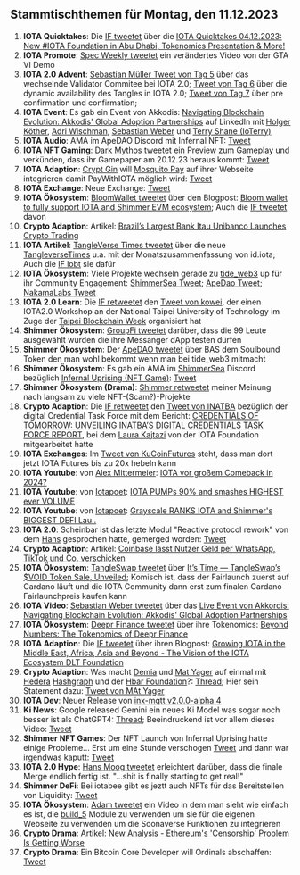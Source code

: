 ## Stammtischthemen für Montag, den 11.12.2023

1. **IOTA Quicktakes**: Die [IF tweetet](https://x.com/iota/status/1731644984686674192?s=20) über die [IOTA Quicktakes 04.12.2023: New #IOTA Foundation in Abu Dhabi, Tokenomics Presentation & More!](https://www.youtube.com/watch?v=GHQi8NjW6Tk)
2. **IOTA Promote**: [Spec Weekly tweetet](https://x.com/SpecWeekly/status/1731966158461649093?s=20) ein verändertes Video von der GTA VI Demo
3. **IOTA 2.0 Advent**: [Sebastian Müller Tweet von Tag 5](https://x.com/NaitsabesMue/status/1731957795254141295?s=20) über das wechselnde Validator Commitee bei IOTA 2.0; [Tweet von Tag 6](https://x.com/NaitsabesMue/status/1732297600911495556?s=20) über die dynamic availability des Tangles in IOTA 2.0; [Tweet von Tag 7](https://x.com/NaitsabesMue/status/1732672988762263969?s=20) über pre confirmation und confirmation;
4. **IOTA Event**: Es gab ein Event von Akkodis: [Navigating Blockchain Evolution: Akkodis' Global Adoption Partnerships](https://www.linkedin.com/events/7128077292056023042/about/) auf LinkedIn mit [Holger Köther](https://twitter.com/HolgerKoether), [Adri Wischman](https://www.linkedin.com/in/adri-wischmann/), [Sebastian Weber](https://www.linkedin.com/in/sebastian-weber-a7ba00179/) und [Terry Shane (IoTerry)](https://twitter.com/io_terry)
5. **IOTA Audio**: AMA im ApeDAO Discord mit Infernal NFT: [Tweet](https://x.com/InfernalNFTs/status/1731971284890767429?s=20)
6. **IOTA NFT Gaming**: [Dark Mythos tweetet](https://x.com/DarkMythosIOTA/status/1731952799661834497?s=20) ein Preview zum Gameplay und verkünden, dass ihr Gamepaper am 20.12.23 heraus kommt: [Tweet](https://x.com/DarkMythosIOTA/status/1731961614453309737?s=20)
7. **IOTA Adaption**: [Crypt Gin](https://twitter.com/Crypto_Gin21) will [Mosquito Pay](https://twitter.com/MosquitoPay) auf ihrer Webseite integrieren damit PayWithIOTA möglich wird: [Tweet](https://x.com/Crypto_Gin21/status/1731753827357884431?s=20)
8. **IOTA Exchange**: Neue Exchange: [Tweet](https://x.com/Changelly_team/status/1732005198699086290?s=20)
9. **IOTA Ökosystem**: [BloomWallet tweetet](https://x.com/bloomwalletio/status/1732057348032651567?s=20) über den Blogpost: [Bloom wallet to fully support IOTA and Shimmer EVM ecosystem](https://medium.com/bloom-wallet/bloom-wallet-to-fully-support-iota-and-shimmer-evm-ecosystem-3ca5c3aa6748); Auch die [IF tweetet](https://twitter.com/iota/status/1732059046339915984) davon
10. **Crypto Adaption**: Artikel: [Brazil’s Largest Bank Itau Unibanco Launches Crypto Trading](https://medium.com/bloom-wallet/bloom-wallet-to-fully-support-iota-and-shimmer-evm-ecosystem-3ca5c3aa6748)
11. **IOTA Artikel**: [TangleVerse Times tweetet](https://x.com/TangleverseWeb/status/1732037106212479061?s=20) über die neue [TangleverseTimes](https://www.times.tangleverse.io/iota-unchained/) u.a. mit der Monatszusammenfassung von id.iota; Auch die [IF lobt](https://twitter.com/iota/status/1732054525828026738) sie dafür
12. **IOTA Ökosystem**: Viele Projekte wechseln gerade zu [tide_web3](https://twitter.com/Tide_web3) up für ihr Community Engagement: [ShimmerSea Tweet](https://x.com/ShimmerSeaDEX/status/1731569024381628881?s=20); [ApeDao Tweet](https://x.com/iotapes/status/1731941009049723016?s=20); [NakamaLabs Tweet](https://x.com/Nakama_Labs/status/1732051152840061237?s=20)
13. **IOTA 2.0 Learn**: Die [IF retweetet](https://x.com/iota/status/1732310018739847282?s=20) den [Tweet von kowei](https://x.com/kowei1995/status/1732252052129272064?s=20), der einen IOTA2.0 Workshop an der National Taipei University of Technology im Zuge der [Taipei Blockchain Week](https://twitter.com/TaipeiWeek) organisiert hat
14. **Shimmer Ökosystem**: [GroupFi tweetet](https://x.com/groupfi_ai/status/1732246910973722731?s=20) darüber, dass die 99 Leute ausgewählt wurden die ihre Messanger dApp testen dürfen
15. **Shimmer Ökosystem**: Der [ApeDAO tweetet](https://x.com/iotapes/status/1732278441716899865?s=20) über BAS dem Soulbound Token den man wohl bekommt wenn man bei tide_web3 mitmacht
16. **Shimmer Ökosystem**: Es gab ein AMA im [ShimmerSea](https://twitter.com/ShimmerSeaDEX) Discord bezüglich [Infernal Uprising (NFT Game)](https://twitter.com/InfernalNFTs): [Tweet](https://x.com/ShimmerSeaDEX/status/1732308905877766537?s=20)
17. **Shimmer Ökosystem (Drama)**: [Shimmer retweetet](https://x.com/shimmernet/status/1732314938205507923?s=20) meiner Meinung nach langsam zu viele NFT-(Scam?)-Projekte
18. **Crypto Adaption**: Die [IF retweetet](https://x.com/iota/status/1732320146163662945?s=20) den [Tweet von INATBA]() bezüglich der digital Credential Task Force mit dem Bericht: [CREDENTIALS OF TOMORROW: UNVEILING INATBA’S DIGITAL CREDENTIALS TASK FORCE REPORT](https://inatba.org/reports/credentials-of-tomorrow-unveiling-inatbas-digital-credentials-task-force-report/), bei dem [Laura Kajtazi](https://twitter.com/LauraKajtazi1) von der IOTA Foundation mitgearbeitet hatte
19. **IOTA Exchanges**: Im [Tweet von KuCoinFutures](https://x.com/KuCoinFutures/status/1732238209021854158?s=20) steht, dass man dort jetzt IOTA Futures bis zu 20x hebeln kann
20. **IOTA Youtube**: von [Alex Mittermeier](https://twitter.com/AlexMittermeier): [IOTA vor großem Comeback in 2024?](https://www.youtube.com/embed/AV3hWCgbeZ0?autoplay=1&auto_play=true)
21. **IOTA Youtube**: von [Iotapoet](https://twitter.com/IotaPoet): [IOTA PUMPs 90% and smashes HIGHEST ever VOLUME](https://www.youtube.com/watch?v=VTvP57b3Qjo&t=7s)
22. **IOTA Youtube**: von [Iotapoet](https://twitter.com/IotaPoet): [Grayscale RANKS IOTA and Shimmer's BIGGEST DEFI Lau..](https://www.youtube.com/embed/XIDeQ1nk1aw?autoplay=1&auto_play=true)
23. **IOTA 2.0**: Scheinbar ist das letzte Modul "Reactive protocol rework" von dem [Hans](https://twitter.com/hus_qy) gesprochen hatte, gemerged worden: [Tweet](https://x.com/GM__INV/status/1732009558099308635?s=20)
24. **Crypto Adaption**: Artikel: [Coinbase lässt Nutzer Geld per WhatsApp, TikTok und Co. verschicken](https://www.btc-echo.de/schlagzeilen/coinbase-erlaubt-zahlungen-per-whatsapp-tiktok-und-co-175582/)
25. **IOTA Ökosystem**: [TangleSwap tweetet](https://x.com/TangleSwap/status/1732353800587944184?s=20) über [It’s Time — TangleSwap’s $VOID Token Sale, Unveiled](https://blog.tangleswap.exchange/its-time-tangleswap-s-void-token-sale-unveiled-4d86f36eaba4); Komisch ist, dass der Fairlaunch zuerst auf Cardano läuft und die IOTA Community dann erst zum finalen Cardano Fairlaunchpreis kaufen kann
26. **IOTA Video**: [Sebastian Weber tweetet](https://x.com/Sebasti65365174/status/1732371110396559678?s=20) über das [Live Event von Akkordis: Navigating Blockchain Evolution: Akkodis' Global Adoption Partnerships](https://www.linkedin.com/events/navigatingblockchainevolution-a7128077292056023042/about/)
27. **IOTA Ökosystem**: [Deepr Finance tweetet](https://x.com/DeeprFinance/status/1732385004288713116?s=20) über ihre Tokenomics: [Beyond Numbers: The Tokenomics of Deepr Finance](https://medium.com/@Deepr.Finance/beyond-numbers-the-tokenomics-of-deepr-finance-8edf71fd85e7)
28. **IOTA Adaption**: Die [IF tweetet](https://x.com/iota/status/1732399499413266645?s=20) über ihren Blogpost: [Growing IOTA in the Middle East, Africa, Asia and Beyond - The Vision of the IOTA Ecosystem DLT Foundation](https://blog.iota.org/growing-iota-in-mena-and-beyond/)
29. **Crypto Adaption**: Was macht [Demia](https://twitter.com/_Demia) und [Mat Yager](https://twitter.com/Mat_Yarger) auf einmal mit [Hedera](https://twitter.com/Hedera) [Hashgraph](https://twitter.com/hashgraph) und der [Hbar Foundation](https://twitter.com/HBAR_foundation)?: [Thread](https://x.com/HBAR_foundation/status/1732401410367455404?s=20); Hier sein Statement dazu: [Tweet von MAt Yager](https://x.com/Mat_Yarger/status/1732409747922677802?s=20)
30. **IOTA Dev**: Neuer Release von [inx-mqtt v2.0.0-alpha.4](https://github.com/iotaledger/inx-mqtt/releases/tag/v2.0.0-alpha.4)
31. **Ki News**: Google released Gemini ein neues Ki Model was sogar noch besser ist als ChatGPT4: [Thread](https://x.com/GoogleDeepMind/status/1732416095355814277?s=20); Beeindruckend ist vor allem dieses Video: [Tweet](https://x.com/amasad/status/1732439083555631581?s=20)
32. **Shimmer NFT Games**: Der NFT Launch von Infernal Uprising hatte einige Probleme... Erst um eine Stunde verschogen [Tweet](https://x.com/InfernalNFTs/status/1732443622602084616?s=20) und dann war irgendwas kaputt: [Tweet](https://x.com/InfernalNFTs/status/1732485087298494590?s=20)
33. **IOTA 2.0 Hype**: [Hans Moog tweetet](https://x.com/hus_qy/status/1732534655956496870?s=20) erleichtert darüber, dass die finale Merge endlich fertig ist. "...shit is finally starting to get real!"
34. **Shimmer DeFi**: Bei iotabee gibt es jeztt auch NFTs für das Bereitstellen von Liquidity: [Tweet](https://x.com/iotabee/status/1732679353568231824?s=20)
35. **IOTA Ökosystem**: [Adam tweetet](https://x.com/adam_unchained/status/1732635522760392802?s=20) ein Video in dem man sieht wie einfach es ist, die [build_5](https://twitter.com/build5tech) Module zu verwenden um sie für die eigenen Webseite zu verwenden um die Soonaverse Funktionen zu integrieren
36. **Crypto Drama**: Artikel: [New Analysis - Ethereum's 'Censorship' Problem Is Getting Worse](https://www.coindesk.com/tech/2023/12/06/ethereums-censorship-problem-is-getting-worse/)
37. **Crypto Drama**: Ein Bitcoin Core Developer will Ordinals abschaffen: [Tweet](https://x.com/LukeDashjr/status/1732204937466032285?s=20)
